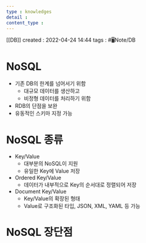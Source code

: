```yaml
---
type : knowledges
detail : 
content_type :
---
```


[[DB]]
created : 2022-04-24 14:44
tags : #🖥️Note/DB

# NoSQL
- 기존 DB의 한계를 넘어서기 위함
	- 대규모 데이터를 생산하고
	- 비정형 데이터를 처리하기 위함
- RDB의 단점을 보완
- 유동적인 스키마 지정 가능

# NoSQL 종류
- Key/Value
	- 대부분의 NoSQL이 지원
	- 유일한 Key에 Value 저장
- Ordered Key/Value
	- 데이터가 내부적으로 Key의 순서대로 정렬되어 저장
- Document Key/Value
	- Key/Value의 확장된 형태
	- Value로 구조화된 타입, JSON, XML, YAML 등 가능

# NoSQL 장단점

